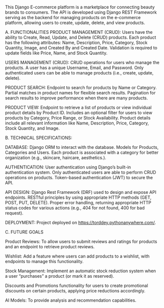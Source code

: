 This Django E-commerce platform is a marketplace for connecting beauty brands to consumers. 
The API is developed using Django REST Framework serving as the backend for managing products on the e-commerce platform, allowing users to create, update, delete, and view products. 


A.	FUNCTIONALITIES 
PRODUCT MANAGEMENT (CRUD):
Users have the ability to Create, Read, Update, and Delete (CRUD) products.
Each product has the following attributes: Name, Description, Price, Category, Stock Quantity, Image, and Created By and Created Date.
Validation is required to update fields like Price, Name, and Stock Quantity.

USERS MANAGEMENT (CRUD):
CRUD operations for users who manage the products.
A user has a unique Username, Email, and Password.
Only authenticated users can be able to manage products (i.e., create, update, delete).

PRODUCT SEARCH:
Endpoint to search for products by Name or Category.
Partial matches in product names for flexible search results.
Pagination for search results to improve performance when there are many products.

PRODUCT VIEW:
Endpoint to retrieve a list of products or view individual product details by Product ID.
Includes an optional filter for users to view products by Category, Price Range, or Stock Availability.
Product details include all relevant information like Name, Description, Price, Category, Stock Quantity, and Image.


B.	TECHNICAL SPECIFICATIONS:  

DATABASE:
Django ORM to interact with the database.
Models for Products, Categories and Users.
Each product is associated with a category for better organization (e.g., skincare, haircare, aesthetics.).

AUTHENTICATION:
User authentication using Django’s built-in authentication system.
Only authenticated users are able to perform CRUD operations on products.
Token-based authentication (JWT) to secure the API.

API DESIGN:
Django Rest Framework (DRF) used to design and expose API endpoints.
RESTful principles by using appropriate HTTP methods (GET, POST, PUT, DELETE).
Proper error handling, returning appropriate HTTP status codes for various actions (e.g., 404 for not found, 400 for bad request).

DEPLOYMENT:
Project deployed on https://torddey.pythonanywhere.com/.


C.  FUTURE GOALS 

Product Reviews: To allow users to submit reviews and ratings for products and an endpoint to retrieve product reviews.

Wishlist: Add a feature where users can add products to a wishlist, with endpoints to manage this functionality.

Stock Management: Implement an automatic stock reduction system when a user “purchases” a product (or mark it as reserved).

Discounts and Promotions functionality for users to create promotional discounts on certain products, applying price reductions accordingly.

AI Models: To provide analysis and recommendation capabilities.
